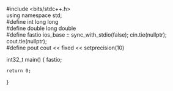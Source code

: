 #include <bits/stdc++.h>  
using namespace std;  
#define int long long  
#define double long double  
#define fastio ios_base :: sync_with_stdio(false); cin.tie(nullptr); cout.tie(nullptr);  
#define pout cout << fixed << setprecision(10)  

int32_t main() { fastio;  
  
	return 0;  
}
